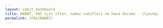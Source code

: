 ```yaml
---
layout: vakit_dashboard
title: RABAT, FAS için iftar, namaz vakitleri ve hava durumu - ilçe/eyalet seç
permalink: /FAS/RABAT/
---
```


<script type="text/javascript">
  var GLOBAL_COUNTRY = 'FAS';
  var GLOBAL_CITY = 'RABAT';
  var GLOBAL_STATE = '';
  var lat = 72;
  var lon = 21;
</script>
